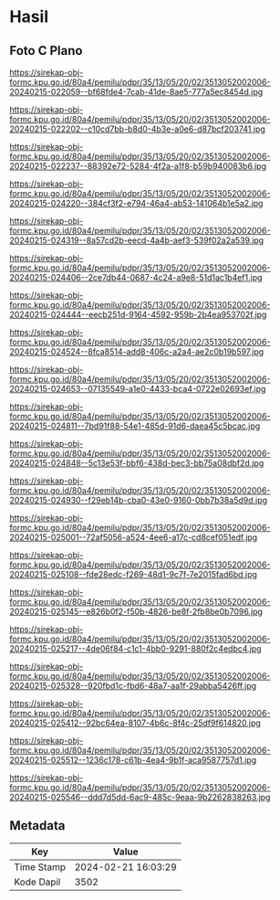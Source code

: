 # Hasil

## Foto C Plano

https://sirekap-obj-formc.kpu.go.id/80a4/pemilu/pdpr/35/13/05/20/02/3513052002006-20240215-022059--bf68fde4-7cab-41de-8ae5-777a5ec8454d.jpg

https://sirekap-obj-formc.kpu.go.id/80a4/pemilu/pdpr/35/13/05/20/02/3513052002006-20240215-022202--c10cd7bb-b8d0-4b3e-a0e6-d87bcf203741.jpg

https://sirekap-obj-formc.kpu.go.id/80a4/pemilu/pdpr/35/13/05/20/02/3513052002006-20240215-022237--88392e72-5284-4f2a-a1f8-b59b940083b6.jpg

https://sirekap-obj-formc.kpu.go.id/80a4/pemilu/pdpr/35/13/05/20/02/3513052002006-20240215-024220--384cf3f2-e794-46a4-ab53-141064b1e5a2.jpg

https://sirekap-obj-formc.kpu.go.id/80a4/pemilu/pdpr/35/13/05/20/02/3513052002006-20240215-024319--8a57cd2b-eecd-4a4b-aef3-539f02a2a539.jpg

https://sirekap-obj-formc.kpu.go.id/80a4/pemilu/pdpr/35/13/05/20/02/3513052002006-20240215-024406--2ce7db44-0687-4c24-a9e8-51d1ac1b4ef1.jpg

https://sirekap-obj-formc.kpu.go.id/80a4/pemilu/pdpr/35/13/05/20/02/3513052002006-20240215-024444--eecb251d-9164-4592-959b-2b4ea953702f.jpg

https://sirekap-obj-formc.kpu.go.id/80a4/pemilu/pdpr/35/13/05/20/02/3513052002006-20240215-024524--8fca8514-add8-406c-a2a4-ae2c0b19b597.jpg

https://sirekap-obj-formc.kpu.go.id/80a4/pemilu/pdpr/35/13/05/20/02/3513052002006-20240215-024653--07135549-a1e0-4433-bca4-0722e02693ef.jpg

https://sirekap-obj-formc.kpu.go.id/80a4/pemilu/pdpr/35/13/05/20/02/3513052002006-20240215-024811--7bd91f88-54e1-485d-91d6-daea45c5bcac.jpg

https://sirekap-obj-formc.kpu.go.id/80a4/pemilu/pdpr/35/13/05/20/02/3513052002006-20240215-024848--5c13e53f-bbf6-438d-bec3-bb75a08dbf2d.jpg

https://sirekap-obj-formc.kpu.go.id/80a4/pemilu/pdpr/35/13/05/20/02/3513052002006-20240215-024930--f29eb14b-cba0-43e0-9160-0bb7b38a5d9d.jpg

https://sirekap-obj-formc.kpu.go.id/80a4/pemilu/pdpr/35/13/05/20/02/3513052002006-20240215-025001--72af5056-a524-4ee6-a17c-cd8cef051edf.jpg

https://sirekap-obj-formc.kpu.go.id/80a4/pemilu/pdpr/35/13/05/20/02/3513052002006-20240215-025108--fde28edc-f269-48d1-9c7f-7e2015fad6bd.jpg

https://sirekap-obj-formc.kpu.go.id/80a4/pemilu/pdpr/35/13/05/20/02/3513052002006-20240215-025145--e826b0f2-f50b-4826-be8f-2fb8be0b7096.jpg

https://sirekap-obj-formc.kpu.go.id/80a4/pemilu/pdpr/35/13/05/20/02/3513052002006-20240215-025217--4de06f84-c1c1-4bb0-9291-880f2c4edbc4.jpg

https://sirekap-obj-formc.kpu.go.id/80a4/pemilu/pdpr/35/13/05/20/02/3513052002006-20240215-025328--920fbd1c-fbd6-48a7-aa1f-29abba5426ff.jpg

https://sirekap-obj-formc.kpu.go.id/80a4/pemilu/pdpr/35/13/05/20/02/3513052002006-20240215-025412--92bc64ea-8107-4b6c-8f4c-25df9f614820.jpg

https://sirekap-obj-formc.kpu.go.id/80a4/pemilu/pdpr/35/13/05/20/02/3513052002006-20240215-025512--1236c178-c61b-4ea4-9b1f-aca9587757d1.jpg

https://sirekap-obj-formc.kpu.go.id/80a4/pemilu/pdpr/35/13/05/20/02/3513052002006-20240215-025546--ddd7d5dd-6ac9-485c-9eaa-9b2262838263.jpg


## Metadata

| Key        | Value               |
| ---------- | ------------------- |
| Time Stamp | 2024-02-21 16:03:29 |
| Kode Dapil | 3502                |



